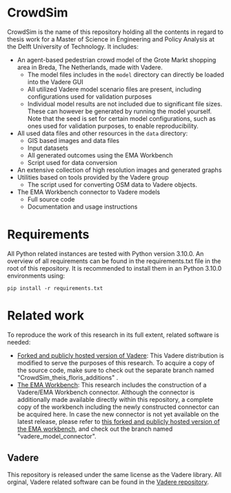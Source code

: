 # CrowdSim
CrowdSim is the name of this repository holding all the contents in regard to thesis work for a Master of Science in Engineering and Policy Analysis at the Delft University of Technology. It includes:

- An agent-based pedestrian crowd model of the Grote Markt shopping area in Breda, The Netherlands, made with Vadere.
  - The model files includes in the `model` directory can directly be loaded into the Vadere GUI
  - All utilized Vadere model scenario files are present, including configurations used for validation purposes
  - Individual model results are not included due to significant file sizes. These can however be generated by running the model yourself. Note that the seed is set for certain model configurations, such as ones used for validation purposes, to enable reproducibility.
- All used data files and other resources in the `data` directory:
  - GIS based images and data files
  - Input datasets
  - All generated outcomes using the EMA Workbench
  - Script used for data conversion
- An extensive collection of high resolution images and generated graphs
- Utilities based on tools provided by the Vadere group
  - The script used for converting OSM data to Vadere objects. 
- The EMA Workbench connector to Vadere models
  - Full source code
  - Documentation and usage instructions


# Requirements
All Python related instances are tested with Python version 3.10.0. An overview of all requirements can be found in the requirements.txt file in the root of this repository. It is recommended to install them in an Python 3.10.0 environments using:

`pip install -r requirements.txt`

# Related work
To reproduce the work of this research in its full extent, related software is needed:

- [Forked and publicly hosted version of Vadere](https://github.com/floristevito/vadere): This Vadere distribution is modified to serve the purposes of this research. To acquire a copy of the source code, make sure to check out the separate branch named "CrowdSim_theis_floris_additions" .
- [The EMA Workbench](https://github.com/quaquel/EMAworkbench): This research includes the construction of a Vadere/EMA Workbench connector. Although the connector is additionally made available directly within this repository, a complete copy of the workbench including the newly constructed connector can be acquired here. In case the new connector is not yet available on the latest release, please refer to [this forked and publicly hosted version of the EMA workbench](https://github.com/floristevito/EMAworkbench), and check out the branch named "vadere_model_connector".

## Vadere
This repository is released under the same license as the Vadere library. All orginal, Vadere related software can be found in the [Vadere repository](https://gitlab.lrz.de/vadere/vadere). 
